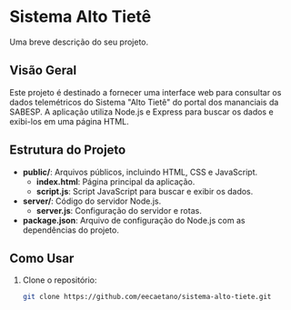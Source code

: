 # Sistema Alto Tietê

Uma breve descrição do seu projeto.

## Visão Geral

Este projeto é destinado a fornecer uma interface web para consultar os dados telemétricos do Sistema "Alto Tietê" do portal dos mananciais da SABESP. A aplicação utiliza Node.js e Express para buscar os dados e exibi-los em uma página HTML.

## Estrutura do Projeto

- **public/**: Arquivos públicos, incluindo HTML, CSS e JavaScript.
  - **index.html**: Página principal da aplicação.
  - **script.js**: Script JavaScript para buscar e exibir os dados.
- **server/**: Código do servidor Node.js.
  - **server.js**: Configuração do servidor e rotas.
- **package.json**: Arquivo de configuração do Node.js com as dependências do projeto.

## Como Usar

1. Clone o repositório:
   ```bash
   git clone https://github.com/eecaetano/sistema-alto-tiete.git
